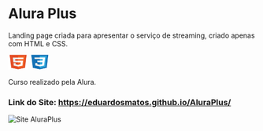 # Alura Plus
Landing page criada para apresentar o serviço de streaming, criado apenas com HTML e CSS.<br>
<div style="display: inline_block">
  <img align="center" alt="Du-HTML" height="30" width="40" src="https://raw.githubusercontent.com/devicons/devicon/master/icons/html5/html5-original.svg">
  <img align="center" alt="Du-CSS" height="30" width="40" src="https://raw.githubusercontent.com/devicons/devicon/master/icons/css3/css3-original.svg">
</div>
<br>
Curso realizado pela Alura.
<br>

### Link do Site: https://eduardosmatos.github.io/AluraPlus/

![Site AluraPlus](https://user-images.githubusercontent.com/27296909/184460891-8017ae99-6bf4-493a-8888-24be17217c82.png)
